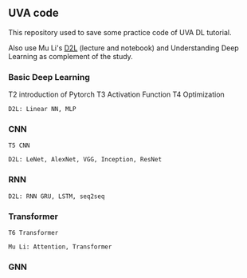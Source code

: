 ## UVA code

This repository used to save some practice code of UVA DL tutorial.

Also use Mu Li's [D2L](https://d2l.ai/index.html) (lecture and notebook) and Understanding Deep Learning as complement of the study.

### Basic Deep Learning
    
  T2 introduction of Pytorch
  T3 Activation Function
  T4 Optimization

    D2L: Linear NN, MLP
    
### CNN

    T5 CNN
    
    D2L: LeNet, AlexNet, VGG, Inception, ResNet

### RNN

    D2L: RNN GRU, LSTM, seq2seq
    
### Transformer

    T6 Transformer

    Mu Li: Attention, Transformer
    
### GNN
